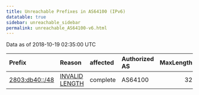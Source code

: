 ```yaml
---
title: Unreachable Prefixes in AS64100 (IPv6)
datatable: true
sidebar: unreachable_sidebar
permalink: unreachable_AS64100-v6.html
---
```


Data as of 2018-10-19 02:35:00 UTC


<div class="datatable-begin"></div>

| Prefix                                                 | Reason                                                                                                   | affected   | Authorized AS   |   MaxLength | Anchor                                         |   unreachable /48s |
|:-------------------------------------------------------|:---------------------------------------------------------------------------------------------------------|:-----------|:----------------|------------:|:-----------------------------------------------|-------------------:|
| [2803:db40::/48](https://stat.ripe.net/2803:db40::/48) | [INVALID LENGTH](https://rpki-validator.ripe.net/announcement-preview?asn=AS64100&prefix=2803:db40::/48) | complete   | AS64100         |          32 | [LACNIC](unreachable_LACNIC_RPKI_Root-v6.html) |                  1 |

<div class="datatable-end"></div>